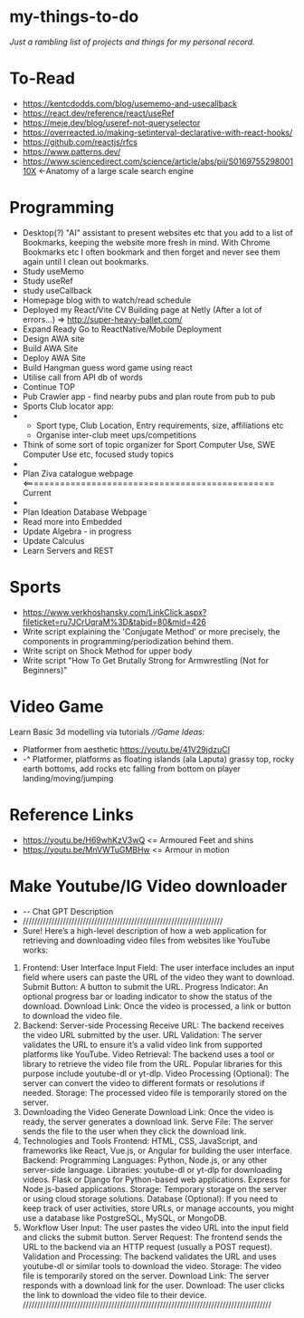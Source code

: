 # my-things-to-do
*Just a rambling list of projects and things for my personal record.*

# To-Read
- https://kentcdodds.com/blog/usememo-and-usecallback
- https://react.dev/reference/react/useRef
- https://meje.dev/blog/useref-not-queryselector
- https://overreacted.io/making-setinterval-declarative-with-react-hooks/
- https://github.com/reactjs/rfcs
- https://www.patterns.dev/
- https://www.sciencedirect.com/science/article/abs/pii/S016975529800110X <-Anatomy of a large scale search engine

# Programming
- Desktop(?) "AI" assistant to present websites etc that you add to a list of Bookmarks, keeping the website more fresh in mind. With Chrome Bookmarks etc I often bookmark and then forget and never see them again until I clean out bookmarks.
- Study useMemo
- Study useRef
- study useCallback
- Homepage blog with to watch/read schedule
- Deployed my React/Vite CV Building page at Netly (After a lot of errors...) => http://super-heavy-ballet.com/
- Expand Ready Go to ReactNative/Mobile Deployment
- Design AWA site
- Build AWA Site
- Deploy AWA Site
- Build Hangman guess word game using react
- Utilise call from API db of words
- Continue TOP
- Pub Crawler app - find nearby pubs and plan route from pub to pub
- Sports Club locator app:
- - Sport type, Club Location, Entry requirements, size, affiliations etc
  - Organise inter-club meet ups/competitions
- Think of some sort of topic organizer for Sport Computer Use, SWE Computer Use etc, focused study topics
- 
- Plan Ziva catalogue webpage <================================================ Current
- 
- Plan Ideation Database Webpage
- Read more into Embedded
- Update Algebra - in progress
- Update Calculus
- Learn Servers and REST

# Sports
- https://www.verkhoshansky.com/LinkClick.aspx?fileticket=ru7JCrUqraM%3D&tabid=80&mid=426
- Write script explaining the 'Conjugate Method' or more precisely, the components in programming/periodization behind them.
- Write script on Shock Method for upper body
- Write script "How To Get Brutally Strong for Armwrestling (Not for Beginners)"

# Video Game
Learn Basic 3d modelling via tutorials
*//Game Ideas:*
- Platformer from aesthetic https://youtu.be/41V29jdzuCI
- -^ Platformer, platforms as floating islands (ala Laputa) grassy top, rocky earth bottoms, add rocks etc falling from bottom on player landing/moving/jumping

# Reference Links
- https://youtu.be/H69whKzV3wQ <= Armoured Feet and shins
- https://youtu.be/MnVWTuGMBHw <= Armour in motion

# Make Youtube/IG Video downloader
- -- Chat GPT Description
- //////////////////////////////////////////////////////////////////////
- Sure! Here’s a high-level description of how a web application for retrieving and downloading video files from websites like YouTube works:

1. Frontend: User Interface
Input Field: The user interface includes an input field where users can paste the URL of the video they want to download.
Submit Button: A button to submit the URL.
Progress Indicator: An optional progress bar or loading indicator to show the status of the download.
Download Link: Once the video is processed, a link or button to download the video file.
2. Backend: Server-side Processing
Receive URL: The backend receives the video URL submitted by the user.
URL Validation: The server validates the URL to ensure it’s a valid video link from supported platforms like YouTube.
Video Retrieval: The backend uses a tool or library to retrieve the video file from the URL. Popular libraries for this purpose include youtube-dl or yt-dlp.
Video Processing (Optional): The server can convert the video to different formats or resolutions if needed.
Storage: The processed video file is temporarily stored on the server.
3. Downloading the Video
Generate Download Link: Once the video is ready, the server generates a download link.
Serve File: The server sends the file to the user when they click the download link.
4. Technologies and Tools
Frontend: HTML, CSS, JavaScript, and frameworks like React, Vue.js, or Angular for building the user interface.
Backend:
Programming Languages: Python, Node.js, or any other server-side language.
Libraries:
youtube-dl or yt-dlp for downloading videos.
Flask or Django for Python-based web applications.
Express for Node.js-based applications.
Storage: Temporary storage on the server or using cloud storage solutions.
Database (Optional): If you need to keep track of user activities, store URLs, or manage accounts, you might use a database like PostgreSQL, MySQL, or MongoDB.
5. Workflow
User Input: The user pastes the video URL into the input field and clicks the submit button.
Server Request: The frontend sends the URL to the backend via an HTTP request (usually a POST request).
Validation and Processing: The backend validates the URL and uses youtube-dl or similar tools to download the video.
Storage: The video file is temporarily stored on the server.
Download Link: The server responds with a download link for the user.
Download: The user clicks the link to download the video file to their device.
///////////////////////////////////////////////////////////////////////////////////////

